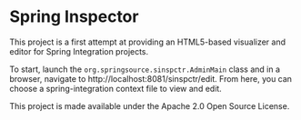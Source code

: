 Spring Inspector
================

This project is a first attempt at providing an HTML5-based visualizer and editor
for Spring Integration projects.

To start, launch the `org.springsource.sinspctr.AdminMain` class and in a 
browser, navigate to http://localhost:8081/sinspctr/edit.  From here, you can
choose a spring-integration context file to view and edit.

This project is made available under the Apache 2.0 Open Source License.